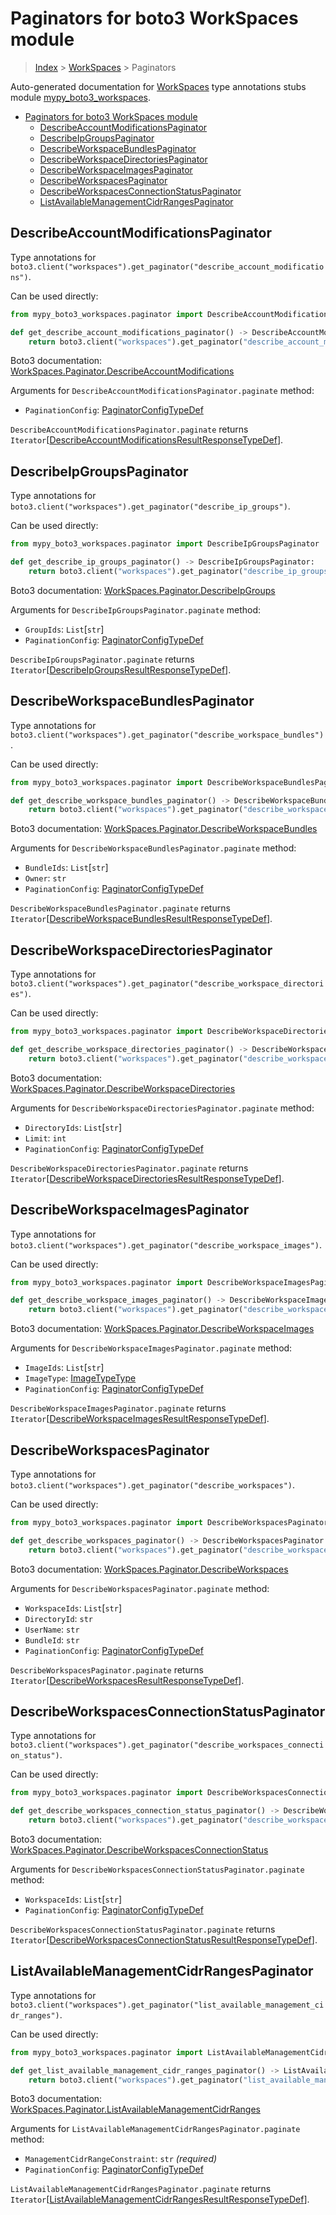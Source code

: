 # Paginators for boto3 WorkSpaces module

> [Index](..) > [WorkSpaces](.) > Paginators

Auto-generated documentation for
[WorkSpaces](https://boto3.amazonaws.com/v1/documentation/api/latest/reference/services/workspaces.html#WorkSpaces)
type annotations stubs module
[mypy_boto3_workspaces](https://pypi.org/project/mypy-boto3-workspaces/).

- [Paginators for boto3 WorkSpaces module](#paginators-for-boto3-workspaces-module)
  - [DescribeAccountModificationsPaginator](#describeaccountmodificationspaginator)
  - [DescribeIpGroupsPaginator](#describeipgroupspaginator)
  - [DescribeWorkspaceBundlesPaginator](#describeworkspacebundlespaginator)
  - [DescribeWorkspaceDirectoriesPaginator](#describeworkspacedirectoriespaginator)
  - [DescribeWorkspaceImagesPaginator](#describeworkspaceimagespaginator)
  - [DescribeWorkspacesPaginator](#describeworkspacespaginator)
  - [DescribeWorkspacesConnectionStatusPaginator](#describeworkspacesconnectionstatuspaginator)
  - [ListAvailableManagementCidrRangesPaginator](#listavailablemanagementcidrrangespaginator)

## DescribeAccountModificationsPaginator

Type annotations for
`boto3.client("workspaces").get_paginator("describe_account_modifications")`.

Can be used directly:

```python
from mypy_boto3_workspaces.paginator import DescribeAccountModificationsPaginator

def get_describe_account_modifications_paginator() -> DescribeAccountModificationsPaginator:
    return boto3.client("workspaces").get_paginator("describe_account_modifications")
```

Boto3 documentation:
[WorkSpaces.Paginator.DescribeAccountModifications](https://boto3.amazonaws.com/v1/documentation/api/latest/reference/services/workspaces.html#WorkSpaces.Paginator.DescribeAccountModifications)

Arguments for `DescribeAccountModificationsPaginator.paginate` method:

- `PaginationConfig`:
  [PaginatorConfigTypeDef](./type_defs.md#paginatorconfigtypedef)

`DescribeAccountModificationsPaginator.paginate` returns
`Iterator`\[[DescribeAccountModificationsResultResponseTypeDef](./type_defs.md#describeaccountmodificationsresultresponsetypedef)\].

## DescribeIpGroupsPaginator

Type annotations for
`boto3.client("workspaces").get_paginator("describe_ip_groups")`.

Can be used directly:

```python
from mypy_boto3_workspaces.paginator import DescribeIpGroupsPaginator

def get_describe_ip_groups_paginator() -> DescribeIpGroupsPaginator:
    return boto3.client("workspaces").get_paginator("describe_ip_groups")
```

Boto3 documentation:
[WorkSpaces.Paginator.DescribeIpGroups](https://boto3.amazonaws.com/v1/documentation/api/latest/reference/services/workspaces.html#WorkSpaces.Paginator.DescribeIpGroups)

Arguments for `DescribeIpGroupsPaginator.paginate` method:

- `GroupIds`: `List`\[`str`\]
- `PaginationConfig`:
  [PaginatorConfigTypeDef](./type_defs.md#paginatorconfigtypedef)

`DescribeIpGroupsPaginator.paginate` returns
`Iterator`\[[DescribeIpGroupsResultResponseTypeDef](./type_defs.md#describeipgroupsresultresponsetypedef)\].

## DescribeWorkspaceBundlesPaginator

Type annotations for
`boto3.client("workspaces").get_paginator("describe_workspace_bundles")`.

Can be used directly:

```python
from mypy_boto3_workspaces.paginator import DescribeWorkspaceBundlesPaginator

def get_describe_workspace_bundles_paginator() -> DescribeWorkspaceBundlesPaginator:
    return boto3.client("workspaces").get_paginator("describe_workspace_bundles")
```

Boto3 documentation:
[WorkSpaces.Paginator.DescribeWorkspaceBundles](https://boto3.amazonaws.com/v1/documentation/api/latest/reference/services/workspaces.html#WorkSpaces.Paginator.DescribeWorkspaceBundles)

Arguments for `DescribeWorkspaceBundlesPaginator.paginate` method:

- `BundleIds`: `List`\[`str`\]
- `Owner`: `str`
- `PaginationConfig`:
  [PaginatorConfigTypeDef](./type_defs.md#paginatorconfigtypedef)

`DescribeWorkspaceBundlesPaginator.paginate` returns
`Iterator`\[[DescribeWorkspaceBundlesResultResponseTypeDef](./type_defs.md#describeworkspacebundlesresultresponsetypedef)\].

## DescribeWorkspaceDirectoriesPaginator

Type annotations for
`boto3.client("workspaces").get_paginator("describe_workspace_directories")`.

Can be used directly:

```python
from mypy_boto3_workspaces.paginator import DescribeWorkspaceDirectoriesPaginator

def get_describe_workspace_directories_paginator() -> DescribeWorkspaceDirectoriesPaginator:
    return boto3.client("workspaces").get_paginator("describe_workspace_directories")
```

Boto3 documentation:
[WorkSpaces.Paginator.DescribeWorkspaceDirectories](https://boto3.amazonaws.com/v1/documentation/api/latest/reference/services/workspaces.html#WorkSpaces.Paginator.DescribeWorkspaceDirectories)

Arguments for `DescribeWorkspaceDirectoriesPaginator.paginate` method:

- `DirectoryIds`: `List`\[`str`\]
- `Limit`: `int`
- `PaginationConfig`:
  [PaginatorConfigTypeDef](./type_defs.md#paginatorconfigtypedef)

`DescribeWorkspaceDirectoriesPaginator.paginate` returns
`Iterator`\[[DescribeWorkspaceDirectoriesResultResponseTypeDef](./type_defs.md#describeworkspacedirectoriesresultresponsetypedef)\].

## DescribeWorkspaceImagesPaginator

Type annotations for
`boto3.client("workspaces").get_paginator("describe_workspace_images")`.

Can be used directly:

```python
from mypy_boto3_workspaces.paginator import DescribeWorkspaceImagesPaginator

def get_describe_workspace_images_paginator() -> DescribeWorkspaceImagesPaginator:
    return boto3.client("workspaces").get_paginator("describe_workspace_images")
```

Boto3 documentation:
[WorkSpaces.Paginator.DescribeWorkspaceImages](https://boto3.amazonaws.com/v1/documentation/api/latest/reference/services/workspaces.html#WorkSpaces.Paginator.DescribeWorkspaceImages)

Arguments for `DescribeWorkspaceImagesPaginator.paginate` method:

- `ImageIds`: `List`\[`str`\]
- `ImageType`: [ImageTypeType](./literals.md#imagetypetype)
- `PaginationConfig`:
  [PaginatorConfigTypeDef](./type_defs.md#paginatorconfigtypedef)

`DescribeWorkspaceImagesPaginator.paginate` returns
`Iterator`\[[DescribeWorkspaceImagesResultResponseTypeDef](./type_defs.md#describeworkspaceimagesresultresponsetypedef)\].

## DescribeWorkspacesPaginator

Type annotations for
`boto3.client("workspaces").get_paginator("describe_workspaces")`.

Can be used directly:

```python
from mypy_boto3_workspaces.paginator import DescribeWorkspacesPaginator

def get_describe_workspaces_paginator() -> DescribeWorkspacesPaginator:
    return boto3.client("workspaces").get_paginator("describe_workspaces")
```

Boto3 documentation:
[WorkSpaces.Paginator.DescribeWorkspaces](https://boto3.amazonaws.com/v1/documentation/api/latest/reference/services/workspaces.html#WorkSpaces.Paginator.DescribeWorkspaces)

Arguments for `DescribeWorkspacesPaginator.paginate` method:

- `WorkspaceIds`: `List`\[`str`\]
- `DirectoryId`: `str`
- `UserName`: `str`
- `BundleId`: `str`
- `PaginationConfig`:
  [PaginatorConfigTypeDef](./type_defs.md#paginatorconfigtypedef)

`DescribeWorkspacesPaginator.paginate` returns
`Iterator`\[[DescribeWorkspacesResultResponseTypeDef](./type_defs.md#describeworkspacesresultresponsetypedef)\].

## DescribeWorkspacesConnectionStatusPaginator

Type annotations for
`boto3.client("workspaces").get_paginator("describe_workspaces_connection_status")`.

Can be used directly:

```python
from mypy_boto3_workspaces.paginator import DescribeWorkspacesConnectionStatusPaginator

def get_describe_workspaces_connection_status_paginator() -> DescribeWorkspacesConnectionStatusPaginator:
    return boto3.client("workspaces").get_paginator("describe_workspaces_connection_status")
```

Boto3 documentation:
[WorkSpaces.Paginator.DescribeWorkspacesConnectionStatus](https://boto3.amazonaws.com/v1/documentation/api/latest/reference/services/workspaces.html#WorkSpaces.Paginator.DescribeWorkspacesConnectionStatus)

Arguments for `DescribeWorkspacesConnectionStatusPaginator.paginate` method:

- `WorkspaceIds`: `List`\[`str`\]
- `PaginationConfig`:
  [PaginatorConfigTypeDef](./type_defs.md#paginatorconfigtypedef)

`DescribeWorkspacesConnectionStatusPaginator.paginate` returns
`Iterator`\[[DescribeWorkspacesConnectionStatusResultResponseTypeDef](./type_defs.md#describeworkspacesconnectionstatusresultresponsetypedef)\].

## ListAvailableManagementCidrRangesPaginator

Type annotations for
`boto3.client("workspaces").get_paginator("list_available_management_cidr_ranges")`.

Can be used directly:

```python
from mypy_boto3_workspaces.paginator import ListAvailableManagementCidrRangesPaginator

def get_list_available_management_cidr_ranges_paginator() -> ListAvailableManagementCidrRangesPaginator:
    return boto3.client("workspaces").get_paginator("list_available_management_cidr_ranges")
```

Boto3 documentation:
[WorkSpaces.Paginator.ListAvailableManagementCidrRanges](https://boto3.amazonaws.com/v1/documentation/api/latest/reference/services/workspaces.html#WorkSpaces.Paginator.ListAvailableManagementCidrRanges)

Arguments for `ListAvailableManagementCidrRangesPaginator.paginate` method:

- `ManagementCidrRangeConstraint`: `str` *(required)*
- `PaginationConfig`:
  [PaginatorConfigTypeDef](./type_defs.md#paginatorconfigtypedef)

`ListAvailableManagementCidrRangesPaginator.paginate` returns
`Iterator`\[[ListAvailableManagementCidrRangesResultResponseTypeDef](./type_defs.md#listavailablemanagementcidrrangesresultresponsetypedef)\].
